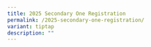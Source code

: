 ```yaml
---
title: 2025 Secondary One Registration
permalink: /2025-secondary-one-registration/
variant: tiptap
description: ""
---
```

